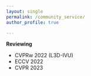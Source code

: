 ```yaml
---
layout: single
permalink: /community_service/
author_profile: true

---
```

**Reviewing**
- CVPRw 2022 (L3D-IVU)
- ECCV 2022
- CVPR 2023
